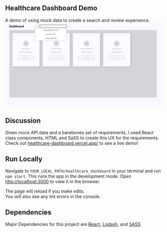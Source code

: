 ## Healthcare Dashboard Demo
A demo of using mock data to create a search and review experience. 
![My implementation of a healthcare dashboard with mock data](./src/assets/galileo-take-home.png)

## Discussion

Given mock API data and a barebones set of requirements, I used React class components, HTML and SaSS to create this UX for the requirements. Check out [healthcare-dashboard.vercel.app/](https://healthcare-dashboard.vercel.app/) to see a live demo!

## Run Locally
Navigate to `YOUR_LOCAL_PATH/healthcare_dashboard` in your terminal and run `npm start`. This runs the app in the development mode. Open [http://localhost:3000](http://localhost:3000) to view it in the browser.

The page will reload if you make edits.<br />
You will also see any lint errors in the console.

## Dependencies 
Major Dependencies for this project are [React](https://reactjs.org), [Lodash](https://lodash.com), and [SASS](https://sass-lang.com/guide)

